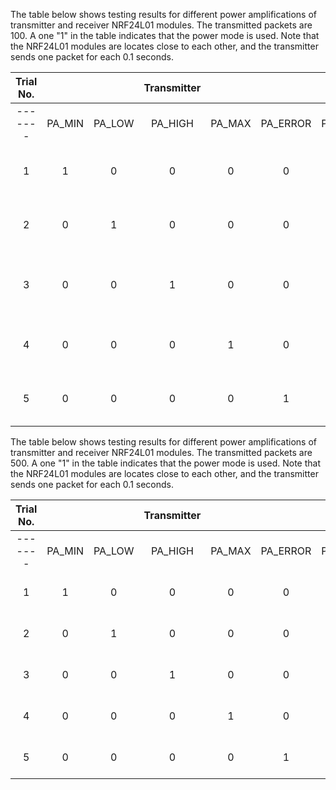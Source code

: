 The table below shows testing results for different power amplifications of transmitter and receiver NRF24L01 modules. The transmitted packets are 100. A one "1" in the table indicates that the power mode is used.
Note that the NRF24L01 modules are locates close to each other, and the transmitter sends one packet for each 0.1 seconds.

|   Trial No.   |        |        | Transmitter |        |          |        |        | Receiver |        |          | Packets Received |
|:-------:|:------:|:------:|:-----------:|:------:|:--------:|:------:|:------:|:--------:|:------:|:--------:|:------------:|
| ------- | PA_MIN | PA_LOW |   PA_HIGH   | PA_MAX | PA_ERROR | PA_MIN | PA_LOW |  PA_HIGH | PA_MAX | PA_ERROR | ------------ |
|       1       |    1   |    0   |      0      |    0   |     0    |    1   |    0   |     0    |    0   |     0    |        97 - 99 - 97 - 99  - 100 - 99       | 
|       2       |    0   |    1   |      0      |    0   |     0    |    1   |    0   |     0    |    0   |     0    |        93 - 90 - 81 - 51  - 100 - 55       |
|       3       |    0   |    0   |      1      |    0   |     0    |    1   |    0   |     0    |    0   |     0    |        99 - 98 - 97 - 100 - 100 - 100      |
|       4       |    0   |    0   |      0      |    1   |     0    |    1   |    0   |     0    |    0   |     0    |        95 - 99 - 96 - 97  - 100 - 95       |
|       5       |    0   |    0   |      0      |    0   |     1    |    1   |    0   |     0    |    0   |     0    |        96 - 98 - 93 - 99  - 98  - 97       |


The table below shows testing results for different power amplifications of transmitter and receiver NRF24L01 modules. The transmitted packets are 500. A one "1" in the table indicates that the power mode is used.
Note that the NRF24L01 modules are locates close to each other, and the transmitter sends one packet for each 0.1 seconds.

|   Trial No.   |        |        | Transmitter |        |          |        |        | Receiver |        |          | Packets Received |
|:-------:|:------:|:------:|:-----------:|:------:|:--------:|:------:|:------:|:--------:|:------:|:--------:|:------------:|
| ------- | PA_MIN | PA_LOW |   PA_HIGH   | PA_MAX | PA_ERROR | PA_MIN | PA_LOW |  PA_HIGH | PA_MAX | PA_ERROR | ------------ |
|       1       |    1   |    0   |      0      |    0   |     0    |    1   |    0   |     0    |    0   |     0    |        497 - 498 - 497       |
|       2       |    0   |    1   |      0      |    0   |     0    |    1   |    0   |     0    |    0   |     0    |        497 - 499 - 499       |
|       3       |    0   |    0   |      1      |    0   |     0    |    1   |    0   |     0    |    0   |     0    |        500 - 498 - 498       |
|       4       |    0   |    0   |      0      |    1   |     0    |    1   |    0   |     0    |    0   |     0    |        495 - 496 - 494       |
|       5       |    0   |    0   |      0      |    0   |     1    |    1   |    0   |     0    |    0   |     0    |        493 - 499 - 493       |
